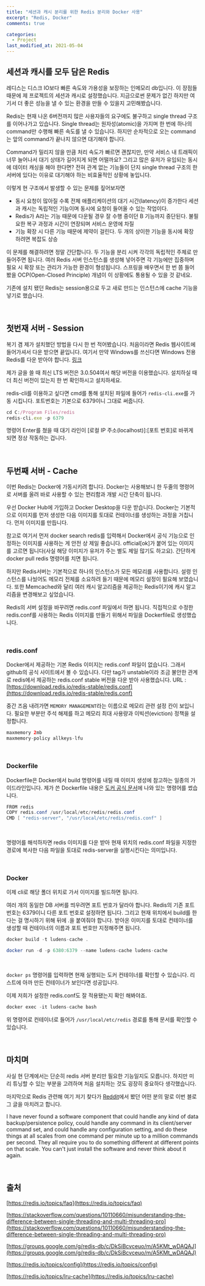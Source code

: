 ```yaml
---
title: "세션과 캐시 분리를 위한 Redis 분리와 Docker 사용"
excerpt: "Redis, Docker"
comments: true

categories:
  - Project
last_modified_at: 2021-05-04
---
```

## 세션과 캐시를 모두 담은 Redis

레디스는 디스크 IO보다 빠른 속도와 가용성을 보장하는 인메모리 db입니다. 이 장점들 때문에 제 프로젝트의 세션과 캐시로 설정했습니다. 
지금으로썬 문제가 없긴 하지만 여기서 더 좋은 성능을 낼 수 있는 환경을 만들 수 있을지 고민해봤습니다.

Redis는 현재 나온 6버전까지 많은 사용자들의 요구에도 불구하고 single thread 구조를 이어나가고 있습니다. 
Single thread는 원자성(atomic)을 가지며 한 번에 하나의 command만 수행해 빠른 속도를 낼 수 있습니다. 
하지만 순차적으로 오는 command는 앞의 command가 끝나지 않으면 대기해야 합니다. 

Command가 밀리지 않을 만큼 처리 속도가 빠르면 괜찮지만, 만약 서비스 내 트래픽이 너무 늘어나서 대기 상태가 길어지게 되면 어떨까요? 
그리고 많은 유저가 유입되는 동시에 데이터 캐싱을 해야 한다면? 
전혀 관계 없는 기능들이 단지 single thread 구조의 한 서버에 있다는 이유로 대기해야 하는 비효율적인 상황에 놓입니다.

이렇게 현 구조에서 발생할 수 있는 문제를 짚어보자면
- 동시 요청이 많아질 수록 전체 애플리케이션의 대기 시간(latency)이 증가한다
    세션과 캐시는 독립적인 기능이며 동시에 요청이 들어올 수 있는 작업이다.
- Redis가 A라는 기능 때문에 다운될 경우 잘 수행 중이던 B 기능까지 중단된다.
    불필요한 복구 과정과 시간이 연장되며 서비스 운영에 차질
- 기능 확장 시 다른 기능 때문에 제약이 걸린다.
    두 개의 상이한 기능을 동시에 확장하려면 복잡도 상승

이 문제를 해결하려면 정말 간단합니다. 
두 기능을 분리 시켜 각각의 독립적인 주체로 만들어주면 됩니다. 
여러 Redis 서버 인스턴스를 생성해 넣어주면 각 기능에만 집중하며 필요 시 확장 또는 관리가 가능한 환경이 형성됩니다. 
스프링을 배우면서 한 번 쯤 들어봤을 OCP(Open-Closed Principle) 개념이 이 상황에도 통용될 수 있을 것 같네요.

기존에 설치 됐던 Redis는 session용으로 두고 새로 만드는 인스턴스에 cache 기능을 넣기로 했습니다.

<br>

## 첫번재 서버 - Session
복기 겸 제가 설치했던 방법을 다시 한 번 적어봤습니다.
처음이라면 Redis 웹사이트에 들어가셔서 다운 받으면 끝입니다.
여기서 만약 Windows를 쓰신다면 Windows 전용 Redis를 다운 받아야 합니다. [링크](https://github.com/microsoftarchive/redis/releases/tag/win-3.0.504)

제가 글을 쓸 때 최신 LTS 버전은 3.0.504여서 해당 버전을 이용했습니다.
설치하실 때 더 최신 버전이 있는지 한 번 확인하시고 설치하세요.

redis-cli를 이용하고 싶다면 cmd를 통해 설치된 파일에 들어가 `redis-cli.exe`를 가동 시킵니다.
포트번호는 기본으로 6379이니 그대로 써줍니다.

```jsx
cd C:/Program Files/redis
redis-cli.exe -p 6379
```

명령어 Enter를 쳤을 때 대기 라인이 [로컬 IP 주소(localhost)]:[포트 번호]로 바뀌게 되면 정상 작동하는 겁니다.

<br>

## 두번째 서버 - Cache
이번 Redis는 Docker에 가동시키려 합니다. 
Docker는 사용해보니 한 두줄의 명령어로 서버를 올려 바로 사용할 수 있는 편리함과 개발 시간 단축이 됩니다.

우선 Docker Hub에 가입하고 Docker Desktop을 다운 받습니다. 
Docker는 기본적으로 이미지를 먼저 생성한 다음 이미지를 토대로 컨테이너를 생성하는 과정을 거칩니다. 먼저 이미지를 만듭니다. 

참고로 여기서 먼저 docker search redis를 입력해서 Docker에서 공식 기능으로 인정하는 이미지를 사용하는 게 안전 상 제일 좋습니다. 
official[ok]가 붙어 있는 이미지를 고르면 됩니다(사실 해당 이미지가 유저가 주는 별도 제일 많기도 하고요). 
간단하게 docker pull redis 명령어를 치면 됩니다. 

하지만 Redis서버는 기본적으로 하나의 인스턴스가 모든 메모리를 사용합니다. 
설령 인스턴스를 나눴어도 메모리 전체를 소요하려 들기 때문에 메모리 설정이 필요해 보였습니다. 
또한 Memcached와 달리 여러 캐시 알고리즘을 제공하는 Redis이기에 캐시 알고리즘을 변경해보고 싶었습니다.

Redis의 서버 설정을 바꾸려면 redis.conf 파일에서 하면 됩니다. 
직접적으로 수정한 redis.conf를 사용하는 Redis 이미지를 만들기 위해서 파일을 Dockerfile로 생성했습니다. 

<br>

### redis.conf
Docker에서 제공하는 기본 Redis 이미지는 redis.conf 파일이 없습니다. 
그래서 github의 공식 사이트에서 볼 수 있습니다. 
다만 tag가 unstable이라 조금 불안한 관계로 redis에서 제공하는 redis.conf stable 버전을 다운 받아 사용했습니다.
URL : [https://download.redis.io/redis-stable/redis.conf](https://download.redis.io/redis-stable/redis.conf)

중간 즈음 내려가면 `MEMORY MANAGEMENT`라는 이름으로 메모리 관련 설정 칸이 보입니다.
필요한 부분만 주석 해제를 하고 메모리 최대 사용량과 이빅션(eviction) 정책을 설정합니다.

```java
maxmemory 2mb
maxmemory-policy allkeys-lfu
```

<br>

### Dockerfile
Dockerfile은 Docker에서 build 명령어를 내릴 때 이미지 생성에 참고하는 일종의 가이드라인입니다.
제가 쓴 Dockerfile 내용은 [도커 공식 문서](https://hub.docker.com/_/redis)에 나와 있는 명령어를 썼습니다.

```java
FROM redis
COPY redis.conf /usr/local/etc/redis/redis.conf
CMD [ "redis-server", "/usr/local/etc/redis/redis.conf" ]
```

<br>

명령어를 해석하자면 redis 이미지를 다운 받아 현재 위치의 redis.conf 파일을 지정한 경로에 복사한 다음 파일을 토대로 redis-server을 실행시킨다는 의미입니다.

<br>

### Docker
이제 cli로 해당 폴더 위치로 가서 이미지를 빌드하면 됩니다.

여러 개의 동일한 DB 서버를 띄우려면 포트 번호가 달라야 합니다. 
Redis의 기존 포트 번호는 6379이니 다른 포트 번호로 설정하면 됩니다. 
그리고 현재 위치에서 build를 한다는 걸 명시하기 위해 뒤에 .을 붙여줘야 합니다.
받아온 이미지를 토대로 컨테이너를 생성할 때 컨테이너의 이름과 포트 번호만 지정해주면 됩니다.

```java
docker build -t ludens-cache .

docker run -d -p 6380:6379 --name ludens-cache ludens-cache
```

<br>

`docker ps` 명령어를 입력하면 현재 실행되는 도커 컨테이너를 확인할 수 있습니다. 
리스트에 아까 만든 컨테이너가 보인다면 성공입니다.

이제 저희가 설정한 redis.conf도 잘 적용됐는지 확인 해봐야죠.

```java
docker exec -it ludens-cache bash
```

위 명령어로 컨테이너로 들어가 `/usr/local/etc/redis` 경로를 통해 문서를 확인할 수 있습니다.

<br>

## 마치며
사실 현 단계에서는 단순히 redis 서버 분리만 필요한 기능일지도 모릅니다. 
하지만 미리 튜닝할 수 있는 부분을 고려하며 처음 설치하는 것도 굉장히 중요하다 생각했습니다.

마지막으로 Redis 관련해 여기 저기 찾다가 [Reddit](https://www.reddit.com/r/redis/comments/5q5ddr/learn_redis_the_hard_way_in_production/)에서 봤던 어떤 분의 말로 이번 블로그 글을 마치려고 합니다.

I have never found a software component that could handle any kind of data backup/persistence policy, could handle any command in its client/server command set, and could handle any configuration setting, and do these things at all scales from one command per minute up to a million commands per second. 
They all require you to do something different at different points on that scale. You can't just install the software and never think about it again.

<br>

## 출처
[https://redis.io/topics/faq](https://redis.io/topics/faq)

[https://stackoverflow.com/questions/10110660/misunderstanding-the-difference-between-single-threading-and-multi-threading-pro](https://stackoverflow.com/questions/10110660/misunderstanding-the-difference-between-single-threading-and-multi-threading-pro)

[https://groups.google.com/g/redis-db/c/DkSiBcvceuo/m/A5KMt_wDAQAJ](https://groups.google.com/g/redis-db/c/DkSiBcvceuo/m/A5KMt_wDAQAJ)

[https://redis.io/topics/config](https://redis.io/topics/config)

[https://redis.io/topics/lru-cache](https://redis.io/topics/lru-cache)
